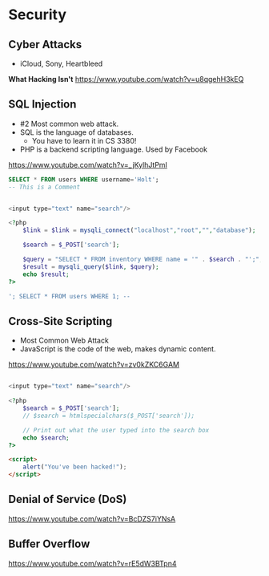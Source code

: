 # Security

## Cyber Attacks

- iCloud, Sony, Heartbleed

**What Hacking Isn't**
https://www.youtube.com/watch?v=u8qgehH3kEQ

## SQL Injection

- #2 Most common web attack.
- SQL is the language of databases.
    - You have to learn it in CS 3380!
- PHP is a backend scripting language. Used by Facebook

https://www.youtube.com/watch?v=_jKylhJtPmI

```sql
SELECT * FROM users WHERE username='Holt';
-- This is a Comment
```

```php

<input type="text" name="search"/>

<?php
    $link = $link = mysqli_connect("localhost","root","","database");

    $search = $_POST['search'];

    $query = "SELECT * FROM inventory WHERE name = '" . $search . "';";
    $result = mysqli_query($link, $query);
    echo $result;
?>

```

```sql
'; SELECT * FROM users WHERE 1; --
```

## Cross-Site Scripting

- Most Common Web Attack
- JavaScript is the code of the web, makes dynamic content.

https://www.youtube.com/watch?v=zv0kZKC6GAM

```php

<input type="text" name="search"/>

<?php
    $search = $_POST['search'];
    // $search = htmlspecialchars($_POST['search']);

    // Print out what the user typed into the search box
    echo $search;
?>
```

```html
<script>
    alert("You've been hacked!");
</script>
```

## Denial of Service (DoS)

https://www.youtube.com/watch?v=BcDZS7iYNsA

## Buffer Overflow

https://www.youtube.com/watch?v=rE5dW3BTpn4